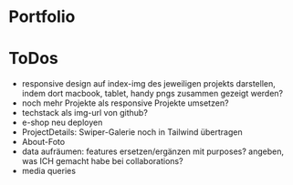 # Portfolio

# ToDos

- responsive design auf index-img des jeweiligen projekts darstellen, indem dort macbook, tablet, handy pngs zusammen gezeigt werden?
- noch mehr Projekte als responsive Projekte umsetzen?
- techstack als img-url von github?
- e-shop neu deployen
- ProjectDetails: Swiper-Galerie noch in Tailwind übertragen
- About-Foto
- data aufräumen: features ersetzen/ergänzen mit purposes? angeben, was ICH gemacht habe bei collaborations?
- media queries

